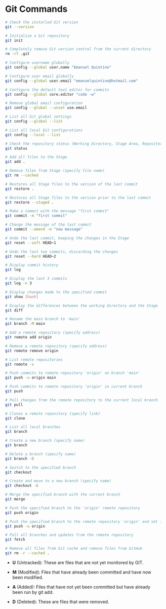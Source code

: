 # Git Commands

```bash
# Check the installed Git version
git --version
```

```bash
# Initialize a Git repository
git init
```

```bash
# Completely remove Git version control from the current directory
rm -rf .git
```

```bash
# Configure username globally
git config --global user.name "Emanuel Quintino"
```

```bash
# Configure user email globally
git config --global user.email "emanuelquintino@hotmail.com"
```

```bash
# Configure the default text editor for commits
git config --global core.editor "code -w"
```

```bash
# Remove global email configuration
git config --global --unset use.email
```

```bash
# List all Git global settings
git config --global --list
```

```bash
# List all local Git configurations
git config --local --list
```

```bash
# Check the repository status (Working Directory, Stage Area, Repository Logs)
git status
```

```bash
# Add all files to the Stage
git add .
```

```bash
# Remove files from Stage (specify file name)
git rm --cached
```

```bash
# Restores all Stage files to the version of the last commit
git restore .
```

```bash
# Restores all Stage files to the version prior to the last commit
git restore --staged .
```

```bash
# Make a commit with the message "first commit"
git commit -m "first commit"
```

```bash
# Change the message of the last commit
git commit --amend -m "new message"
```

```bash
# Undo the last commit, keeping the changes in the Stage
git reset --soft HEAD~1
```

```bash
# Undo the last two commits, discarding the changes
git reset --hard HEAD~2
```

```bash
# Display commit history
git log
```

```bash
# Display the last 3 commits
git log -n 3
```

```bash
# Display changes made to the specified commit
git show [hash]
```

```bash
# Display the differences between the working directory and the Stage
git diff
```

```bash
# Rename the main branch to 'main'
git branch -M main
```

```bash
# Add a remote repository (specify address)
git remote add origin
```

```bash
# Remove a remote repository (specify address)
git remote remove origin
```

```bash
# List remote repositories
git remote -v
```

```bash
# Push commits to remote repository 'origin' on branch 'main'
git push -u origin main
```

```bash
# Push commits to remote repository 'origin' in current branch
git push
```

```bash
# Pull changes from the remote repository to the current local branch
git pull
```

```bash
# Clones a remote repository (specify link)
git clone
```

```bash
# List all local branches
git branch
```

```bash
# Create a new branch (specify name)
git branch
```

```bash
# Delete a branch (specify name)
git branch -D
```

```bash
# Switch to the specified branch
git checkout
```

```bash
# Create and move to a new branch (specify name)
git checkout -b
```

```bash
# Merge the specified branch with the current branch
git merge
```

```bash
# Push the specified branch to the 'origin' remote repository
git push origin
```

```bash
# Push the specified branch to the remote repository 'origin' and set it as upstream
git push -u origin
```

```bash
# Pull all branches and updates from the remote repository
git fetch
```

```bash
# Remove all files from Git cache and remove files from GitHub
git rm -r --cached .
```

- **U** (Untracked): These are files that are not yet monitored by GIT.

- **M** (Modified): Files that have already been committed and have now been modified.

- **A** (Added): Files that have not yet been committed but have already been run by git add.

- **D** (Deleted): These are files that were removed.
